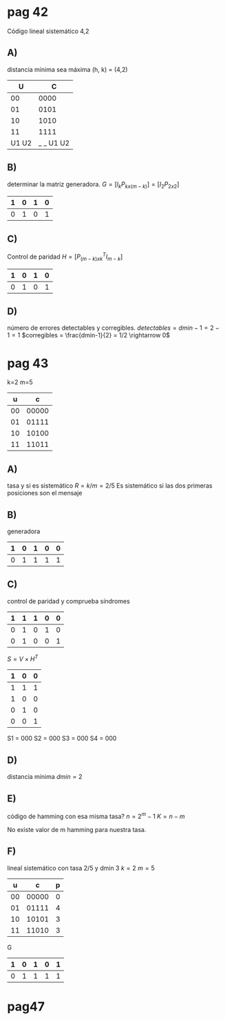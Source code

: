 # pag 42
Código lineal sistemático 4,2
##  A)
distancia mínima sea máxima
(h, k) = (4,2)

| U     | C         |
| ----- | --------- |
| 00    | 0000      |
| 01    | 0101      |
| 10    | 1010      |
| 11    | 1111      | 
| U1 U2 | _ _ U1 U2 |

## B)
determinar la matriz generadora.
$G=[I_k P_{kx(m-k)}]=[I_2 P_{2x2}]$

| 1   | 0   | 1   | 0   | 
| --- | --- | --- | --- |
| 0   | 1   | 0   | 1   |

## C)
Control de paridad
$H=[P_{(m-k)xk}^T I_{m-k}]$

| 1   | 0   | 1   | 0   |
| --- | --- | --- | --- |
| 0   | 1   | 0   | 1   | 

## D)
número de errores detectables y corregibles.
$detectables = dmin-1=2-1=1$
$corregibles = \frac{dmin-1}{2} = 1/2 \rightarrow 0$

# pag 43
k=2 m=5

| u   | c     |
| --- | ----- |
| 00  | 00000 |
| 01  | 01111 |
| 10  | 10100 |
| 11  | 11011 | 

## A)
tasa y si es sistemático
$R=k/m = 2/5$
Es sistemático si las dos primeras posiciones son el mensaje
## B)
generadora

| 1   | 0   | 1   | 0   | 0   |
| --- | --- | --- | --- | --- |
| 0   | 1   | 1   | 1   | 1   | 

## C)
control de paridad y comprueba síndromes

| 1   | 1   | 1   | 0   | 0   |
| --- | --- | --- | --- | --- |
| 0   | 1   | 0   | 1   | 0   |
| 0   | 1   | 0   | 0   | 1   |

$S= V\times H^T$

| 1   | 0   | 0   | 
| --- | --- | --- |
| 1   | 1   | 1   |
| 1   | 0   | 0   |
| 0   | 1   | 0   |
| 0   | 0   | 1   |

S1 = 000
S2 = 000
S3 = 000
S4 = 000

## D)
distancia mínima
$dmin = 2$
## E)
código de hamming con esa misma tasa?
$n=2^m-1$
$K=n-m$

No existe valor de m hamming para nuestra tasa.
## F)
lineal sistemático con tasa 2/5 y dmin 3
$k=2\ m=5$

| u   | c     | p   |
| --- | ----- | --- |
| 00  | 00000 | 0   |
| 01  | 01111 | 4   |
| 10  | 10101 | 3   |
| 11  | 11010 | 3   |

G

| 1   | 0   | 1   | 0   | 1   |
| --- | --- | --- | --- | --- |
| 0   | 1   | 1   | 1   | 1    |

# pag47
